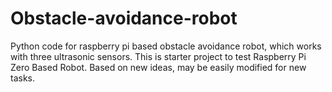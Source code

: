# Obstacle-avoidance-robot

Python code for raspberry pi based obstacle avoidance robot, which works with three ultrasonic sensors.
This is starter project to test Raspberry Pi Zero Based Robot. Based on new ideas, may be easily modified for new tasks.
